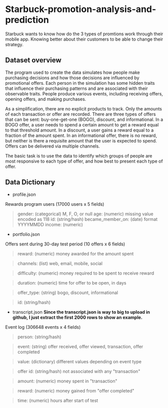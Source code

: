 # Starbuck-promotion-analysis-and-prediction
Starbuck wants to know how do the 3 types of promtions work through their mobile app. Knowing better about their customers to be able to 
change their strategy.


## Dataset overview
The program used to create the data simulates how people make purchasing decisions and how those decisions are influenced by promotional
offers. Each person in the simulation has some hidden traits that influence their purchasing patterns and are associated with their 
observable traits. People produce various events, including receiving offers, opening offers, and making purchases.

As a simplification, there are no explicit products to track. Only the amounts of each transaction or offer are recorded.
There are three types of offers that can be sent: buy-one-get-one (BOGO), discount, and informational. In a BOGO offer, a user needs to 
spend a certain amount to get a reward equal to that threshold amount. In a discount, a user gains a reward equal to a fraction of the 
amount spent. In an informational offer, there is no reward, but neither is there a requisite amount that the user is expected to spend. Offers can be delivered via multiple channels.

The basic task is to use the data to identify which groups of people are most responsive to each type of offer, and how best to present 
each type of offer.

## Data Dictionary

- profile.json

Rewards program users (17000 users x 5 fields)

> gender: (categorical) M, F, O, or null
age: (numeric) missing value encoded as 118
id: (string/hash)
became_member_on: (date) format YYYYMMDD
income: (numeric)

- portfolio.json

Offers sent during 30-day test period (10 offers x 6 fields)

> reward: (numeric) money awarded for the amount spent

> channels: (list) web, email, mobile, social

> difficulty: (numeric) money required to be spent to receive reward

> duration: (numeric) time for offer to be open, in days

> offer_type: (string) bogo, discount, informational

> id: (string/hash)

- transcript.json 
**Since the transcript.json is way to big to upload in github, I just extract the first 2000 rows to show an example.**

Event log (306648 events x 4 fields)

> person: (string/hash)

> event: (string) offer received, offer viewed, transaction, offer completed

> value: (dictionary) different values depending on event type

> offer id: (string/hash) not associated with any "transaction"

> amount: (numeric) money spent in "transaction"

> reward: (numeric) money gained from "offer completed"

>time: (numeric) hours after start of test
